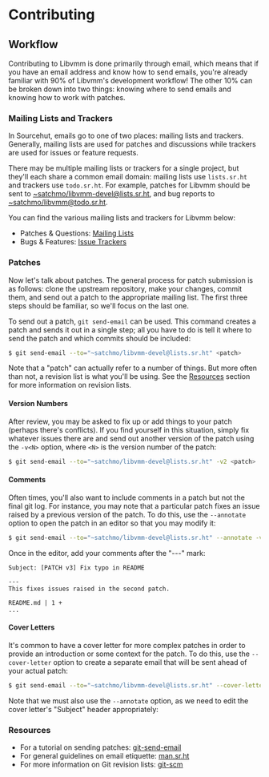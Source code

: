 # **Contributing**

## **Workflow**

Contributing to Libvmm is done primarily through email, which means that if you
have an email address and know how to send emails, you're already familiar with
90% of Libvmm's development workflow! The other 10% can be broken down into two
things: knowing where to send emails and knowing how to work with patches.

### **Mailing Lists and Trackers**

In Sourcehut, emails go to one of two places: mailing lists and trackers.
Generally, mailing lists are used for patches and discussions while trackers
are used for issues or feature requests.

There may be multiple mailing lists or trackers for a single project, but
they'll each share a common email domain: mailing lists use `lists.sr.ht` and
trackers use `todo.sr.ht`. For example, patches for Libvmm should be sent to
<~satchmo/libvmm-devel@lists.sr.ht>, and bug reports to
<~satchmo/libvmm@todo.sr.ht>.

You can find the various mailing lists and trackers for Libvmm below:

* Patches & Questions: [Mailing Lists](https://sr.ht/~satchmo/libvmm/lists)
* Bugs & Features:     [Issue Trackers](https://sr.ht/~satchmo/libvmm/trackers)
<!--* Documentation:       [libvmm-docs](https://man.sr.ht/~satchmo/libvmm-docs)-->

<!--If you still don't want to use email for your contributions, no worries.-->
<!--There's also a web interface for each mailing list and tracker. You can find-->
<!--these using the links above.-->

### **Patches**

Now let's talk about patches. The general process for patch submission is as
follows: clone the upstream repository, make your changes, commit them, and
send out a patch to the appropriate mailing list. The first three steps should
be familiar, so we'll focus on the last one.

To send out a patch, `git send-email` can be used. This command creates a patch
and sends it out in a single step; all you have to do is tell it where to send
the patch and which commits should be included:

```sh
$ git send-email --to="~satchmo/libvmm-devel@lists.sr.ht" <patch>
```

Note that a "patch" can actually refer to a number of things. But more often
than not, a revision list is what you'll be using. See the [Resources](#resources)
section for more information on revision lists.

#### Version Numbers

After review, you may be asked to fix up or add things to your patch (perhaps
there's conflicts). If you find yourself in this situation, simply fix whatever
issues there are and send out another version of the patch using the `-v<N>`
option, where `<N>` is the version number of the patch:

```sh
$ git send-email --to="~satchmo/libvmm-devel@lists.sr.ht" -v2 <patch>
```

#### Comments

Often times, you'll also want to include comments in a patch but not the final
git log. For instance, you may note that a particular patch fixes an issue
raised by a previous version of the patch. To do this, use the `--annotate`
option to open the patch in an editor so that you may modify it:

```sh
$ git send-email --to="~satchmo/libvmm-devel@lists.sr.ht" --annotate -v3 <patch>
```

Once in the editor, add your comments after the "---" mark:

```console
Subject: [PATCH v3] Fix typo in README

---
This fixes issues raised in the second patch.

README.md | 1 +
...
```

#### Cover Letters

It's common to have a cover letter for more complex patches in order to provide
an introduction or some context for the patch. To do this, use the
`--cover-letter` option to create a separate email that will be sent ahead of
your actual patch:

```sh
$ git send-email --to="~satchmo/libvmm-devel@lists.sr.ht" --cover-letter --annotate <patch>
```

Note that we must also use the `--annotate` option, as we need to edit the
cover letter's "Subject" header appropriately:

### **Resources**

* For a tutorial on sending patches: [git-send-email](https://git-send-email.io/)
* For general guidelines on email etiquette: [man.sr.ht](https://man.sr.ht/lists.sr.ht/etiquette.md)
* For more information on Git revision lists: [git-scm](https://git-scm.com/book/en/v2/Git-Tools-Revision-Selection)
